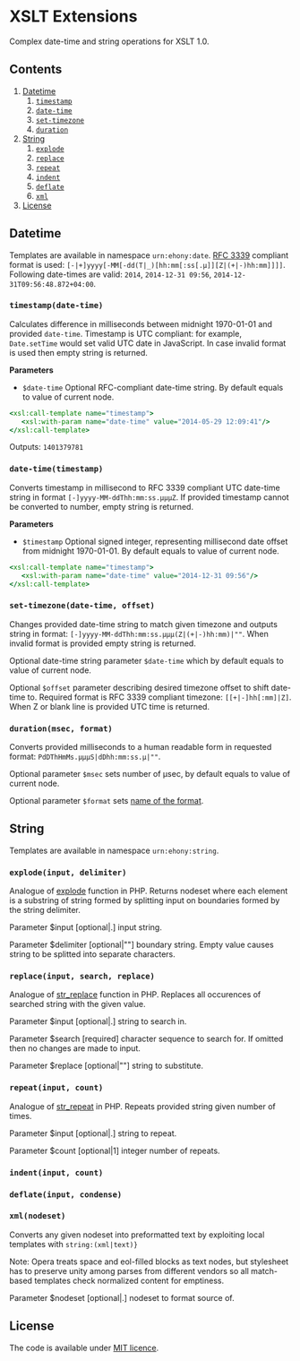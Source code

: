 # XSLT Extensions

Complex date-time and string operations for XSLT 1.0.

## Contents

1. [Datetime](#datetime)
    1. [`timestamp`](#timestampdate-time)
    2. [`date-time`](#date-timetimestamp)
    3. [`set-timezone`](#set-timezonedate-time-offset)
    4. [`duration`](#durationmsec-format)
2. [String](#string)
    1. [`explode`](#explodeinput-delimiter)
    2. [`replace`](#replaceinput-search-replace)
    3. [`repeat`](#repeatinput-count)
    4. [`indent`](#indentinput-count)
    5. [`deflate`](#deflateinput-condense)
    6. [`xml`](#xmlnodeset)
3. [License](#license)

## Datetime
Templates are available in namespace `urn:ehony:date`. [RFC 3339](http://tools.ietf.org/html/rfc3339) compliant format is used: `[-|+]yyyy[-MM[-dd(T|_)[hh:mm[:ss[.μ]][Z|(+|-)hh:mm]]]]`. Following date-times are valid: `2014`, `2014-12-31 09:56`, `2014-12-31T09:56:48.872+04:00`.

### `timestamp(date-time)`

Calculates difference in milliseconds between midnight 1970-01-01 and provided `date-time`. Timestamp is UTC compliant: for example, `Date.setTime` would set valid UTC date in JavaScript. In case invalid format is used then empty string is returned.

**Parameters**<br/>
* `$date-time` Optional RFC-compliant date-time string. By default equals to value of current node.

```xslt
<xsl:call-template name="timestamp">
   <xsl:with-param name="date-time" value="2014-05-29 12:09:41"/>
</xsl:call-template>
```

Outputs: `1401379781`

### `date-time(timestamp)`

Converts timestamp in millisecond to RFC 3339 compliant UTC date-time string in format `[-]yyyy-MM-ddThh:mm:ss.μμμZ`. If provided timestamp cannot be converted to number, empty string is returned.

**Parameters**<br/>
* `$timestamp` Optional signed integer, representing millisecond date offset from midnight 1970-01-01. By default equals to value of current node.

```xslt
<xsl:call-template name="timestamp">
   <xsl:with-param name="date-time" value="2014-12-31 09:56"/>
</xsl:call-template>
```

### `set-timezone(date-time, offset)`

Changes provided date-time string to match given timezone and outputs string in format: `[-]yyyy-MM-ddThh:mm:ss.μμμ(Z|(+|-)hh:mm)|""`. When invalid format is provided empty string is returned.

Optional date-time string parameter `$date-time` which by default equals to value of current node.

Optional `$offset` parameter describing desired timezone offset to shift date-time to. Required format is RFC 3339 compliant timezone: `[[+|-]hh[:mm]|Z]`. When Z or blank line is provided UTC time is returned.

### `duration(msec, format)`

Converts provided milliseconds to a human readable form in requested format: `PdDThHmMs.μμμS|dDhh:mm:ss.μ|""`.

Optional parameter `$msec` sets number of μsec, by default equals to value of current node.

Optional parameter `$format` sets [name of the format](http://www.w3.org/TR/xmlschema-2/#duration).

## String

Templates are available in namespace `urn:ehony:string`.

### `explode(input, delimiter)`

Analogue of [explode](http://www.php.net/manual/en/function.explode) function in PHP. Returns nodeset where each element is a substring of string formed by splitting input on boundaries formed by the string delimiter.
	  
Parameter $input [optional|.] input string.

Parameter $delimiter [optional|""] boundary string. Empty value causes string to be splitted into separate characters.

### `replace(input, search, replace)`

Analogue of [str_replace](http://php.net/manual/en/function.str-replace) function in PHP. Replaces all occurences of searched string with the given value.

Parameter $input [optional|.] string to search in.

Parameter $search [required] character sequence to search for. If omitted then no changes are made to input.

Parameter $replace [optional|""] string to substitute.

### `repeat(input, count)`

Analogue of [str_repeat](http://php.net/manual/en/function.str-repeat) in PHP. Repeats provided string given number of times.

Parameter $input [optional|.] string to repeat.

Parameter $count [optional|1] integer number of repeats.

### `indent(input, count)`

### `deflate(input, condense)`

### `xml(nodeset)`

Converts any given nodeset into preformatted text by exploiting local templates with `string:(xml|text)}`

Note: Opera treats space and eol-filled blocks as text nodes, but stylesheet has to preserve unity among parses from different vendors so all match-based templates check normalized content for emptiness.
	  
Parameter $nodeset [optional|.] nodeset to format source of.

## License

The code is available under [MIT licence](LICENSE.txt).
